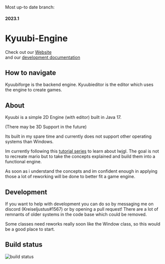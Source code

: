 Most up-to date branch:

#### 2023.1

# Kyuubi-Engine
Check out our [Website](https://kyuubi-engine.com/)  
and our [development documentation](https://kyuubi-engine.com/dev)
## How to navigate
Kyuubiforge is the backend engine.
Kyuubieditor is the editor which uses the engine to create games.

## About
Kyuubi is a simple 2D Engine (with editor) built in Java 17.

(There may be 3D Support in the future)

Its built in my spare time and currently does not support other operating systems than Windows.

Im currently following this [tutorial series](https://github.com/codingminecraft/MarioYoutube) to learn about lwjgl.
The goal is not to recreate mario but to take the concepts explained and build them into a functional engine.

As soon as i understand the concepts and im confident enough in applying those a lot of reworking will be done to better fit a game engine.

## Development
If you want to help with development you can do so by messaging me on discord (Kreiseljustus#1567) or by opening a pull request!
There are a lot of remnants of older systems in the code base which could be removed. 

Some classes need reworks really soon like the Window class, so this would be a good place to start.

## Build status
![build status](https://github.com/SpitFox/Foxfire/actions/workflows/gradle.yml/badge.svg)
